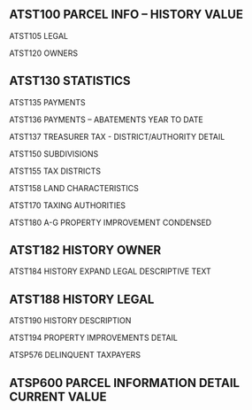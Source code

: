 ## ATST100 PARCEL INFO – HISTORY VALUE

ATST105 LEGAL

ATST120 OWNERS

## ATST130 STATISTICS ##

ATST135 PAYMENTS

ATST136 PAYMENTS – ABATEMENTS YEAR TO DATE

ATST137 TREASURER TAX - DISTRICT/AUTHORITY DETAIL

ATST150 SUBDIVISIONS

ATST155 TAX DISTRICTS

ATST158 LAND CHARACTERISTICS

ATST170 TAXING AUTHORITIES

ATST180 A-G PROPERTY IMPROVEMENT CONDENSED

## ATST182 HISTORY OWNER ##

ATST184 HISTORY EXPAND LEGAL DESCRIPTIVE TEXT

## ATST188 HISTORY LEGAL ##

ATST190 HISTORY DESCRIPTION

ATST194 PROPERTY IMPROVEMENTS DETAIL

ATSP576 DELINQUENT TAXPAYERS

## ATSP600 PARCEL INFORMATION DETAIL CURRENT VALUE ##
